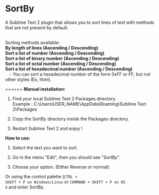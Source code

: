 SortBy
======

A Sublime Text 2 plugin that allows you to sort lines of text with methods that are not present by default.

<br>Sorting methods available:
<br><b>By length of lines (Ascending / Descending)</b>
<br><b>Sort a list of number (Ascending / Descending)</b>
<br><b>Sort a list of binary number (Ascending / Descending)</b>
<br><b>Sort a list of octal number (Ascending / Descending)</b>
<br><b>Sort a list of hexadecimal number (Ascending / Descending)</b>
<br>&emsp;- You can sort a hexadecimal number of the form 0xFF or FF, but not other styles (Ex, html).

======
<b>Manual installation:</b>

1) Find your local Sublime Text 2 Packages directory.<br>
Example : C:\Users\USER_NAME\AppData\Roaming\Sublime Text 2\Packages
  
2) Copy the SortBy directory inside the Packages directory.

3) Restart Sublime Text 2 and enjoy !

<b>How to use:</b>

1) Select the text you want to sort.

2) Go in the menu "Edit", then you should see "SortBy".

3) Choose your option. (Either Reverse or normal).

Or using the control palette (<code><kbd>CTRL</kbd> + <kbd>SHIFT</kbd> + <kbd>P</kbd> on Windows/Linux</code> or <code><kbd>COMMAND</kbd> + <kbd>SHIFT</kbd> + <kbd>P</kbd> on OS X</code> and enter SortBy.